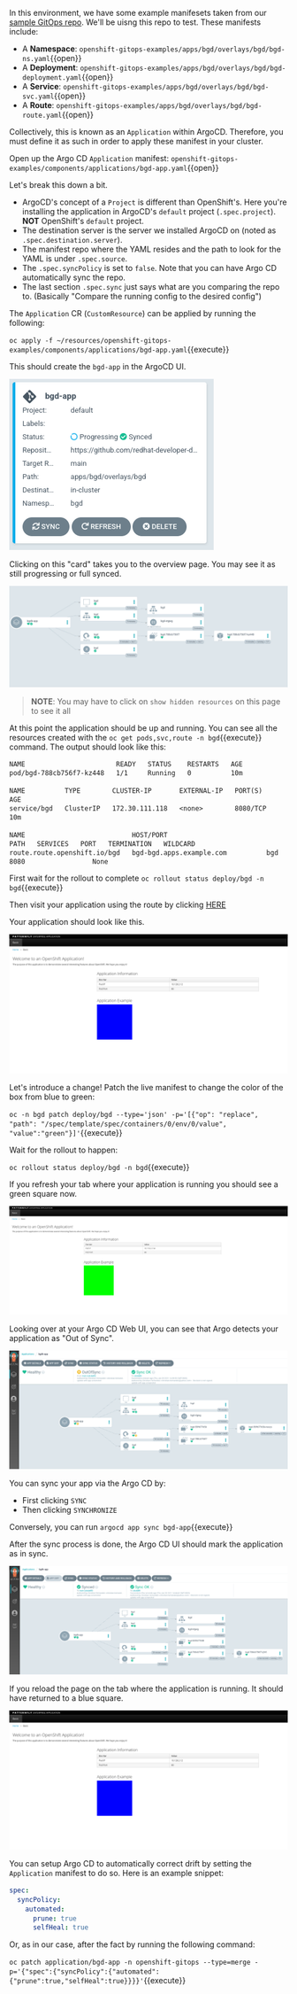 In this environment, we have some
example manifesets taken from our [sample GitOps repo](https://github.com/redhat-developer-demos/openshift-gitops-examples).
We'll be uisng this repo to test. These manifests include:

* A **Namespace**: `openshift-gitops-examples/apps/bgd/overlays/bgd/bgd-ns.yaml`{{open}}
* A **Deployment**: `openshift-gitops-examples/apps/bgd/overlays/bgd/bgd-deployment.yaml`{{open}}
* A **Service**: `openshift-gitops-examples/apps/bgd/overlays/bgd/bgd-svc.yaml`{{open}}
* A **Route**: `openshift-gitops-examples/apps/bgd/overlays/bgd/bgd-route.yaml`{{open}}

Collectively, this is known as an `Application` within ArgoCD. Therefore,
you must define it as such in order to apply these manifest in your
cluster.

Open up the Argo CD `Application` manifest: `openshift-gitops-examples/components/applications/bgd-app.yaml`{{open}}

Let's break this down a bit.

* ArgoCD's concept of a `Project` is different than OpenShift's. Here you're installing the application in ArgoCD's `default` project (`.spec.project`). **NOT** OpenShift's `default` project.
* The destination server is the server we installed ArgoCD on (noted as `.spec.destination.server`).
* The manifest repo where the YAML resides and the path to look for the YAML is under `.spec.source`.
* The `.spec.syncPolicy` is set to `false`. Note that you can have Argo CD automatically sync the repo.
* The last section `.spec.sync` just says what are you comparing the repo to. (Basically "Compare the running config to the desired config")

The `Application` CR (`CustomResource`) can be applied by running the following:

`oc apply -f ~/resources/openshift-gitops-examples/components/applications/bgd-app.yaml`{{execute}}

This should create the `bgd-app` in the ArgoCD UI.

![bgdk-app](../../assets/gitops/bgd-app.png)

Clicking on this "card" takes you to the overview page. You may see it as still progressing or full synced. 

![synced-app](../../assets/gitops/synced-app.png)

> **NOTE**: You may have to click on `show hidden resources` on this page to see it all

At this point the application should be up and running. You can see
all the resources created with the `oc get pods,svc,route -n bgd`{{execute}}
command. The output should look like this:

```shell
NAME                       READY   STATUS    RESTARTS   AGE
pod/bgd-788cb756f7-kz448   1/1     Running   0          10m

NAME          TYPE        CLUSTER-IP       EXTERNAL-IP   PORT(S)    AGE
service/bgd   ClusterIP   172.30.111.118   <none>        8080/TCP   10m

NAME                           HOST/PORT                                PATH   SERVICES   PORT   TERMINATION   WILDCARD
route.route.openshift.io/bgd   bgd-bgd.apps.example.com          bgd        8080                 None
```

First wait for the rollout to complete `oc rollout status deploy/bgd -n bgd`{{execute}} 

Then visit your application using the route by clicking [HERE](http://bgd-bgd.[[HOST_SUBDOMAIN]]-80-[[KATACODA_HOST]].environments.katacoda.com)

Your application should look like this.

![bgd](../../assets/gitops/bgd.png)

Let's introduce a change! Patch the live manifest to change the color
of the box from blue to green:

`oc -n bgd patch deploy/bgd --type='json' -p='[{"op": "replace", "path": "/spec/template/spec/containers/0/env/0/value", "value":"green"}]'`{{execute}}

Wait for the rollout to happen:

`oc rollout status deploy/bgd -n bgd`{{execute}}

If you refresh your tab where your application is running you should see a green square now.

![bgd-green](../../assets/gitops/bgd-green.png)

Looking over at your Argo CD Web UI, you can see that Argo detects your
application as "Out of Sync".

![outofsync](../../assets/gitops/out-of-sync.png)

You can sync your app via the Argo CD by:

* First clicking `SYNC`
* Then clicking `SYNCHRONIZE`

Conversely, you can run `argocd app sync bgd-app`{{execute}}

After the sync process is done, the Argo CD UI should mark the application as in sync.

![fullysynced](../../assets/gitops/fullysynced.png)

If you reload the page on the tab where the application is running. It
should have returned to a blue square.

![bgd](../../assets/gitops/bgd.png)

You can setup Argo CD to automatically correct drift by setting the
`Application` manifest to do so. Here is an example snippet:

```yaml
spec:
  syncPolicy:
    automated:
      prune: true
      selfHeal: true
```

Or, as in our case, after the fact by running the following command:

`oc patch application/bgd-app -n openshift-gitops --type=merge -p='{"spec":{"syncPolicy":{"automated":{"prune":true,"selfHeal":true}}}}'`{{execute}}